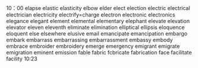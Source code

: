 10：00
elapse
elastic
elasticity
elbow
elder
elect
election
electric
electrical
electrician
electricity
electrify=charge
electron
electronic
electronics
elegance
elegant
element
elemental
elementary
elephant
elevate
elevation
elevator
eleven
eleventh
eliminate
elimination
elliptical
ellipsis
eloquence
eloquent
else
elsewhere
elusive
email
emancipate
emancipation
embargo
embark
embarrass
embarrassing
embarrassment
embassy
embody
embrace
embroider
embroidery
emerge
emergency
emigrant
emigrate
emigration
eminent
emission
fable
fabric
fcbricate
fabrication
face
facilitate
facility
10:23



